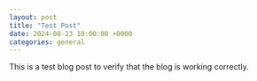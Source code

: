 ```yaml
---
layout: post
title: "Test Post"
date: 2024-08-23 10:00:00 +0000
categories: general
---
```

This is a test blog post to verify that the blog is working correctly.
